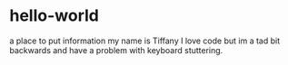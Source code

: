 # hello-world
a place to put information
my name is Tiffany I love code but im a tad bit backwards and 
have a problem with keyboard stuttering.
